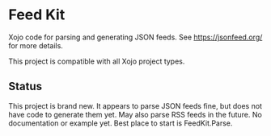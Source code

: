 # Feed Kit
Xojo code for parsing and generating JSON feeds. See https://jsonfeed.org/ for more details.

This project is compatible with all Xojo project types.

## Status

This project is brand new. It appears to parse JSON feeds fine, but does not have code to generate them yet. May also parse RSS feeds in the future. No documentation or example yet. Best place to start is FeedKit.Parse.